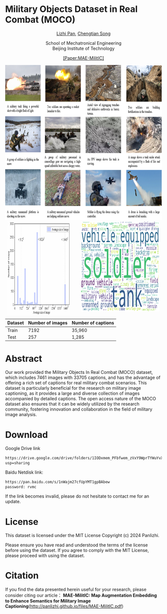# **M**ilitary **O**bjects Dataset in Real **Co**mbat (MOCO)


<p align="center"><a href="https://panlizhi.github.io">Lizhi Pan</a>, <a href="https://smen.bit.edu.cn/szdw/szml/tcykzgcx/qb05/721aa3c324ec4a20912425153613e881.htm">Chengtian Song</a> </p>

<p align="center">School of Mechatronical Engineering<br>Beijing Institute of Technology</p>

<p align="center"><a href="http://panlizhi.github.io/files/MAE-MilitIC.pdf">[Paper:MAE-MilitIC]</a></p>


<img src="dataset.png" width="100%" height="500" alt="teaser">
<div style="display: flex; justify-content: space-around;">
  <img src="moco_number.png" width="40%" height="300" alt="teaser">
  <div style="margin-left: 3px;"></div> <!-- 增加间隔 -->
  <img src="moco_wordcloud_all.png" width="50%" height="290" alt="teaser">
</div>

| Dataset | Number of images | Number of captions |
|---------|------------------|--------------------|
| Train   | 7192             | 35,960             |
| Test    | 257              | 1,285              |

# Abstract
Our work provided the Military Objects In Real Combat (MOCO) dataset, which includes 7461 images with 33705
captions, and has the advantage of offering a rich set of captions for real military combat scenarios. This dataset is
particularly beneficial for the research on military image captioning, as it provides a large and diverse collection of
images accompanied by detailed captions. The open access nature of the MOCO dataset also ensures that it can
be widely utilized by the research community, fostering innovation and collaboration in the field of military image
analysis.
# Download
Google Drive link
```
https://drive.google.com/drive/folders/1IODxmem_PFbfwem_zVxY9WprTYWuYvXo?usp=sharing
```
Baidu Netdisk link:
```
https://pan.baidu.com/s/1nWajm27cfUpYMT1gpBAbew
password: rvmc
```
If the link becomes invalid, please do not hesitate to contact me for an update.

# License
This dataset is licensed under the MIT License Copyright (c) 2024 Panlizhi.

Please ensure you have read and understood the terms of the license before using the dataset.
If you agree to comply with the MIT License, please proceed with using the dataset.

# Citation
If you find the data presented herein useful for your research, please consider citing our article：
**MAE-MilitIC: Map Augmentation Embedding to Enhance Semantics for Military Image Captioning**(http://panlizhi.github.io/files/MAE-MilitIC.pdf)
 
